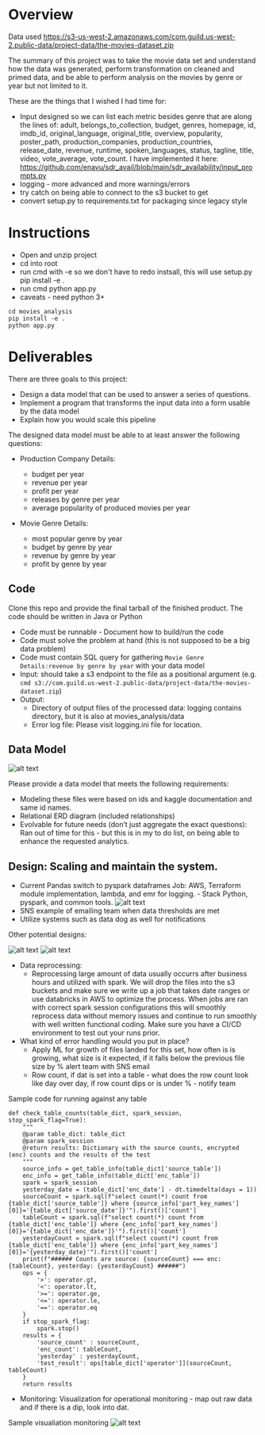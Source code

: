 
# Overview

Data used https://s3-us-west-2.amazonaws.com/com.guild.us-west-2.public-data/project-data/the-movies-dataset.zip

The summary of this project was to take the movie data set and understand how the data was generated, perform transformation on cleaned and primed data, and be able to perform analysis on the movies by genre or year but not limited to it.

These are the things that I wished I had time for:

* Input designed so we can list each metric besides genre that are along the lines of: adult, belongs_to_collection, budget, genres, homepage, id, imdb_id, original_language, original_title, overview, popularity, poster_path, production_companies, production_countries, release_date, revenue, runtime, spoken_languages, status, tagline, title, video, vote_average, vote_count. I have implemented it here:  https://github.com/enavu/sdr_avail/blob/main/sdr_availability/input_prompts.py
* logging - more advanced and more warnings/errors
* try catch on being able to connect to the s3 bucket to get 
* convert setup.py to requirements.txt for packaging since legacy style

# Instructions

* Open and unzip project
* cd into root
* run cmd with -e so we don't have to redo instsall, this will use setup.py pip install -e .
* run cmd python app.py
* caveats - need python 3+

```
cd movies_analysis
pip install -e . 
python app.py
```

# Deliverables
There are three goals to this project:
* Design a data model that can be used to answer a series of questions. 
* Implement a program that transforms the input data into a form usable by the data model
* Explain how you would scale this pipeline

The designed data model must be able to at least answer the following questions: 

* Production Company Details:
    * budget per year
    * revenue per year
    * profit per year
    * releases by genre per year
    * average popularity of produced movies per year
    
* Movie Genre Details:
    * most popular genre by year
    * budget by genre by year
    * revenue by genre by year
    * profit by genre by year


## Code 
Clone this repo and provide the final tarball of the finished product. The code should be written in Java or Python
* Code must be runnable - Document how to build/run the code
* Code must solve the problem at hand (this is not supposed to be a big data problem)
* Code must contain SQL query for gathering `Movie Genre Details:revenue by genre by year` with your data model
* Input: should take a s3 endpoint to the file as a positional argument (e.g. `cmd s3://com.guild.us-west-2.public-data/project-data/the-movies-dataset.zip`)
* Output: 
  * Directory of output files of the processed data: logging contains directory, but it is also at movies_analysis/data
  * Error log file:  Please visit logging.ini file for location.

## Data Model

![alt text](https://github.com/enavu/data-engineer-project/blob/master/movies_analysis/images/erdiagram.png)

Please provide a data model that meets the following requirements:
* Modeling these files were based on ids and kaggle documentation and same id names.
* Relational ERD diagram (included relationships) 
* Evolvable for future needs (don’t just aggregate the exact questions): Ran out of time for this - but this is in my to do list, on being able to enhance the requested analytics.

## Design: Scaling and maintain the system.
* Current Pandas switch to pyspark dataframes Job: AWS, Terraform module implementation, lambda, and emr for logging.  - Stack Python, pyspark, and common tools.
![alt text](https://github.com/enavu/data-engineer-project/blob/master/movies_analysis/images/smartflow.png)
* SNS example of emailing team when data thresholds are met
* Utilize systems such as data dog as well for notifications

Other potential designs:

![alt text](https://github.com/enavu/data-engineer-project/blob/master/movies_analysis/images/bigdataanalytics.png)
![alt text](https://github.com/enavu/data-engineer-project/blob/master/movies_analysis/images/datawarehousing.png)
* Data reprocessing:
  * Reprocessing large amount of data usually occurrs after business hours and utilized with spark. We will drop the files into the s3 buckets and make sure we write up a job that takes date ranges or use databricks in AWS to optimize the process.  When jobs are ran with correct spark session configurations this will smoothly reprocess data without memory issues and continue to run smoothly with well written functional coding.  Make sure you have a CI/CD environment to test out your runs prior. 
* What kind of error handling would you put in place?
  * Apply ML for growth of files landed for this set, how often is is growing, what size is it expected, if it falls below the previous file size by % alert team with SNS email
  * Row count, if dat is set into a table - what does the row count look like day over day, if row count dips or is under % - notify team

Sample code for running against any table

```
def check_table_counts(table_dict, spark_session, stop_spark_flag=True):
    """
    @param table_dict: table_dict
    @param spark_session
    @return results: Dictionary with the source counts, encrypted (enc) counts and the results of the test
    """
    source_info = get_table_info(table_dict['source_table'])
    enc_info = get_table_info(table_dict['enc_table'])
    spark = spark_session
    yesterday_date = (table_dict['enc_date'] - dt.timedelta(days = 1))
    sourceCount = spark.sql(f"select count(*) count from {table_dict['source_table']} where {source_info['part_key_names'][0]}='{table_dict['source_date']}'").first()['count']
    tableCount = spark.sql(f"select count(*) count from {table_dict['enc_table']} where {enc_info['part_key_names'][0]}='{table_dict['enc_date']}'").first()['count']
    yesterdayCount = spark.sql(f"select count(*) count from {table_dict['enc_table']} where {enc_info['part_key_names'][0]}='{yesterday_date}'").first()['count']
    print(f"###### Counts are source: {sourceCount} === enc: {tableCount}, yesterday: {yesterdayCount} ######") 
    ops = {
        '>': operator.gt,
        '<': operator.lt,
        '>=': operator.ge,
        '<=': operator.le,
        '==': operator.eq
    }
    if stop_spark_flag:
        spark.stop()
    results = {
        'source_count' : sourceCount,
        'enc_count': tableCount,
        'yesterday' : yesterdayCount,
        'test_result': ops[table_dict['operator']](sourceCount, tableCount)
    }
    return results
```

  * Monitoring: Visualization for operational monitoring - map out raw data and if there is a dip, look into dat. 

Sample visualiation monitoring
![alt text](https://github.com/enavu/data-engineer-project/blob/master/movies_analysis/images/dipnotification.png)
